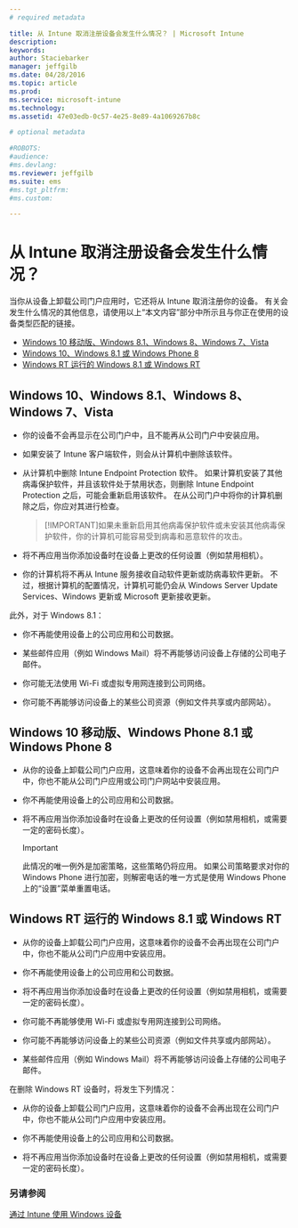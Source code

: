 ```yaml
---
# required metadata

title: 从 Intune 取消注册设备会发生什么情况？ | Microsoft Intune
description:
keywords:
author: Staciebarker
manager: jeffgilb
ms.date: 04/28/2016
ms.topic: article
ms.prod:
ms.service: microsoft-intune
ms.technology:
ms.assetid: 47e03edb-0c57-4e25-8e89-4a1069267b8c

# optional metadata

#ROBOTS:
#audience:
#ms.devlang:
ms.reviewer: jeffgilb
ms.suite: ems
#ms.tgt_pltfrm:
#ms.custom:

---
```



# 从 Intune 取消注册设备会发生什么情况？

当你从设备上卸载公司门户应用时，它还将从 Intune 取消注册你的设备。 有关会发生什么情况的其他信息，请使用以上“本文内容”部分中所示且与你正在使用的设备类型匹配的链接。

- [Windows 10 移动版、Windows 8.1、Windows 8、Windows 7、Vista](#windows-10-mobile--8-1,-windows-8,-windows-7,-vista)
- [Windows 10、Windows 8.1 或 Windows Phone 8](#windows-10--windows-8-1-or-windows-phone-8)
- [Windows RT 运行的 Windows 8.1 或 Windows RT](#windows-rt-running-windows-8-1-or-windows-rt)


## Windows 10、Windows 8.1、Windows 8、Windows 7、Vista

-   你的设备不会再显示在公司门户中，且不能再从公司门户中安装应用。

-   如果安装了 Intune 客户端软件，则会从计算机中删除该软件。

-   从计算机中删除 Intune Endpoint Protection 软件。 如果计算机安装了其他病毒保护软件，并且该软件处于禁用状态，则删除 Intune Endpoint Protection 之后，可能会重新启用该软件。 在从公司门户中将你的计算机删除之后，你应对其进行检查。

    > [!IMPORTANT]如果未重新启用其他病毒保护软件或未安装其他病毒保护软件，你的计算机可能容易受到病毒和恶意软件的攻击。

-   将不再应用当你添加设备时在设备上更改的任何设置（例如禁用相机）。

-   你的计算机将不再从 Intune 服务接收自动软件更新或防病毒软件更新。 不过，根据计算机的配置情况，计算机可能仍会从 Windows Server Update Services、Windows 更新或 Microsoft 更新接收更新。

此外，对于 Windows 8.1：

-   你不再能使用设备上的公司应用和公司数据。

-   某些邮件应用（例如 Windows Mail）将不再能够访问设备上存储的公司电子邮件。

-   你可能无法使用 Wi-Fi 或虚拟专用网连接到公司网络。

-   你可能不再能够访问设备上的某些公司资源（例如文件共享或内部网站）。

## Windows 10 移动版、Windows Phone 8.1 或 Windows Phone 8

-   从你的设备上卸载公司门户应用，这意味着你的设备不会再出现在公司门户中，你也不能从公司门户应用或公司门户网站中安装应用。

-   你不再能使用设备上的公司应用和公司数据。

-   将不再应用当你添加设备时在设备上更改的任何设置（例如禁用相机，或需要一定的密码长度）。

    > [!IMPORTANT]
    > 此情况的唯一例外是加密策略，这些策略仍将应用。 如果公司策略要求对你的 Windows Phone 进行加密，则解密电话的唯一方式是使用 Windows Phone 上的“设置”菜单重置电话。

## Windows RT 运行的 Windows 8.1 或 Windows RT

-   从你的设备上卸载公司门户应用，这意味着你的设备不会再出现在公司门户中，你也不能从公司门户应用中安装应用。

-   你不再能使用设备上的公司应用和公司数据。

-   将不再应用当你添加设备时在设备上更改的任何设置（例如禁用相机，或需要一定的密码长度）。

-   你可能不再能够使用 Wi-Fi 或虚拟专用网连接到公司网络。

-   你可能不再能够访问设备上的某些公司资源（例如文件共享或内部网站）。

-   某些邮件应用（例如 Windows Mail）将不再能够访问设备上存储的公司电子邮件。

在删除 Windows RT 设备时，将发生下列情况：

-   从你的设备上卸载公司门户应用，这意味着你的设备不会再出现在公司门户中，你也不能从公司门户应用中安装应用。

-   你不再能使用设备上的公司应用和公司数据。

-   将不再应用当你添加设备时在设备上更改的任何设置（例如禁用相机，或需要一定的密码长度）。


### 另请参阅
[通过 Intune 使用 Windows 设备](using-your-windows-device-with-intune.md)

<!--HONumber=May16_HO3-->


